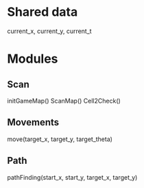 # Shared data
current_x, current_y, current_t

# Modules
## Scan
initGameMap()
ScanMap()
Cell2Check()

## Movements
move(target_x, target_y, target_theta) 
    
## Path
pathFinding(start_x, start_y, target_x, target_y)

